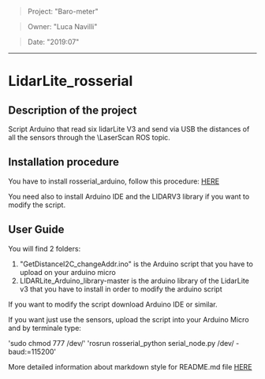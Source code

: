 > Project: "Baro-meter"

> Owner: "Luca Navilli"

> Date: "2019:07"

---

# LidarLite_rosserial

## Description of the project
Script Arduino that read six lidarLite V3 and send via USB the distances of all the sensors through the \LaserScan ROS topic.

## Installation procedure
You have to install rosserial_arduino, follow this procedure:
[HERE](http://wiki.ros.org/rosserial_arduino/Tutorials/Arduino%20IDE%20Setup)

You need also to install Arduino IDE and the LIDARV3 library if you want to modify the script.

## User Guide
You will find 2 folders:
1) "GetDistanceI2C_changeAddr.ino" is the Arduino script that you have to upload on your arduino micro
2) LIDARLite_Arduino_library-master is the arduino library of the LidarLite v3 that you have to install in order to modify the arduino script

If you want to modify the script download Arduino IDE or similar.

If you want just use the sensors, upload the script into your Arduino Micro and by terminale type:

'sudo chmod 777 /dev/<YOURDEV>'
'rosrun rosserial_python serial_node.py /dev/<YOURDEV> -baud:=115200'



More detailed information about markdown style for README.md file [HERE](https://github.com/adam-p/markdown-here/wiki/Markdown-Cheatsheet)
